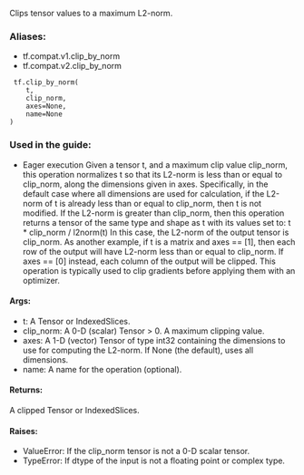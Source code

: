 Clips tensor values to a maximum L2-norm.
### Aliases:
- tf.compat.v1.clip_by_norm
- tf.compat.v2.clip_by_norm

```
 tf.clip_by_norm(
    t,
    clip_norm,
    axes=None,
    name=None
)
```
### Used in the guide:
- Eager execution
Given a tensor t, and a maximum clip value clip_norm, this operation normalizes t so that its L2-norm is less than or equal to clip_norm, along the dimensions given in axes. Specifically, in the default case where all dimensions are used for calculation, if the L2-norm of t is already less than or equal to clip_norm, then t is not modified. If the L2-norm is greater than clip_norm, then this operation returns a tensor of the same type and shape as t with its values set to:
t * clip_norm / l2norm(t)
In this case, the L2-norm of the output tensor is clip_norm.
As another example, if t is a matrix and axes == [1], then each row of the output will have L2-norm less than or equal to clip_norm. If axes == [0] instead, each column of the output will be clipped.
This operation is typically used to clip gradients before applying them with an optimizer.
#### Args:
- t: A Tensor or IndexedSlices.
- clip_norm: A 0-D (scalar) Tensor > 0. A maximum clipping value.
- axes: A 1-D (vector) Tensor of type int32 containing the dimensions to use for computing the L2-norm. If None (the default), uses all dimensions.
- name: A name for the operation (optional).
#### Returns:
A clipped Tensor or IndexedSlices.
#### Raises:
- ValueError: If the clip_norm tensor is not a 0-D scalar tensor.
- TypeError: If dtype of the input is not a floating point or complex type.
